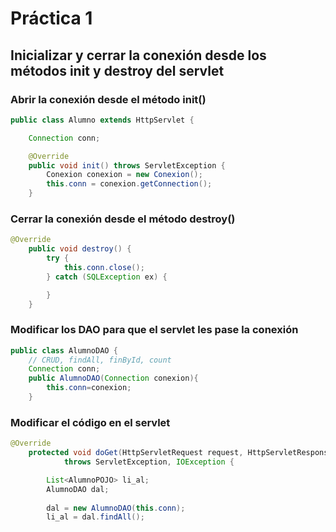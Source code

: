 # Práctica 1

## Inicializar y cerrar la conexión desde los métodos init y destroy del servlet


### Abrir la conexión desde el método init()

```java
public class Alumno extends HttpServlet {

    Connection conn;

    @Override 
    public void init() throws ServletException {
        Conexion conexion = new Conexion(); 
        this.conn = conexion.getConnection();
    }
```

### Cerrar la conexión desde el método destroy()

```java
@Override
    public void destroy() {
        try {
            this.conn.close();
        } catch (SQLException ex) {

        }
    }
```

### Modificar los DAO para que el servlet les pase la conexión

```java
public class AlumnoDAO {
    // CRUD, findAll, finById, count
    Connection conn;
    public AlumnoDAO(Connection conexion){
        this.conn=conexion;
    }
```

### Modificar el código en el servlet

```java
@Override
    protected void doGet(HttpServletRequest request, HttpServletResponse response)
            throws ServletException, IOException {

        List<AlumnoPOJO> li_al;
        AlumnoDAO dal;
        
        dal = new AlumnoDAO(this.conn);
        li_al = dal.findAll();
    
```